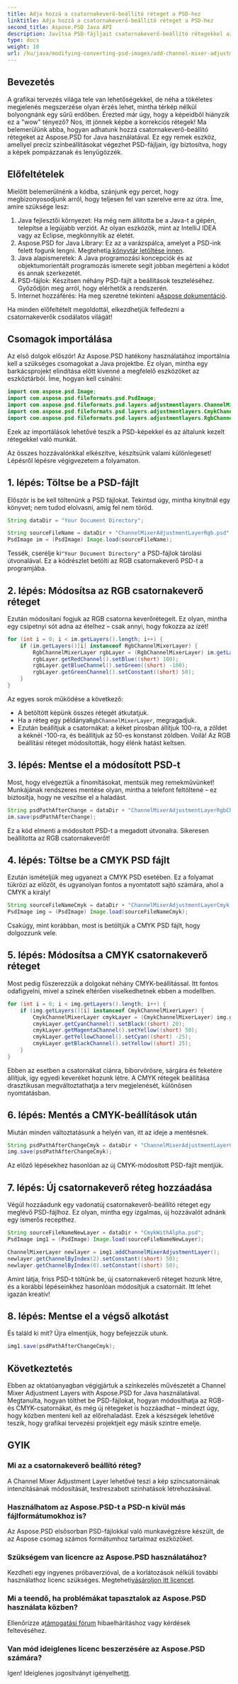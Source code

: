 ```yaml
---
title: Adja hozzá a csatornakeverő-beállító réteget a PSD-hez
linktitle: Adja hozzá a csatornakeverő-beállító réteget a PSD-hez
second_title: Aspose.PSD Java API
description: Javítsa PSD-fájljait csatornakeverő-beállító rétegekkel az Aspose.PSD for Java segítségével. Ismerje meg a színmanipulációs technikákat lépésről lépésre az élénk képek érdekében.
type: docs
weight: 10
url: /hu/java/modifying-converting-psd-images/add-channel-mixer-adjustment-layer-psd/
---
```

## Bevezetés
A grafikai tervezés világa tele van lehetőségekkel, de néha a tökéletes megjelenés megszerzése olyan érzés lehet, mintha térkép nélkül bolyongnánk egy sűrű erdőben. Érezted már úgy, hogy a képeidből hiányzik ez a "wow" tényező? Nos, itt jönnek képbe a korrekciós rétegek! Ma belemerülünk abba, hogyan adhatunk hozzá csatornakeverő-beállító rétegeket az Aspose.PSD for Java használatával. Ez egy remek eszköz, amellyel precíz színbeállításokat végezhet PSD-fájljain, így biztosítva, hogy a képek pompázzanak és lenyűgözzék.

## Előfeltételek

Mielőtt belemerülnénk a kódba, szánjunk egy percet, hogy megbizonyosodjunk arról, hogy teljesen fel van szerelve erre az útra. Íme, amire szüksége lesz:

1. Java fejlesztői környezet: Ha még nem állította be a Java-t a gépén, telepítse a legújabb verziót. Az olyan eszközök, mint az IntelliJ IDEA vagy az Eclipse, megkönnyítik az életét.
2. Aspose.PSD for Java Library: Ez az a varázspálca, amelyet a PSD-ink felett fogunk lengni. Megteheti[a könyvtár letöltése innen](https://releases.aspose.com/psd/java/).
3. Java alapismeretek: A Java programozási koncepciók és az objektumorientált programozás ismerete segít jobban megérteni a kódot és annak szerkezetét.
4. PSD-fájlok: Készítsen néhány PSD-fájlt a beállítások teszteléséhez. Győződjön meg arról, hogy elérhetők a rendszerén.
5.  Internet hozzáférés: Ha meg szeretné tekinteni a[Aspose dokumentáció](https://reference.aspose.com/psd/java/).

Ha minden előfeltételt megoldottál, elkezdhetjük felfedezni a csatornakeverők csodálatos világát!

## Csomagok importálása

Az első dolgok először! Az Aspose.PSD hatékony használatához importálnia kell a szükséges csomagokat a Java projektbe. Ez olyan, mintha egy barkácsprojekt elindítása előtt kivenné a megfelelő eszközöket az eszköztárból. Íme, hogyan kell csinálni:

```java
import com.aspose.psd.Image;
import com.aspose.psd.fileformats.psd.PsdImage;
import com.aspose.psd.fileformats.psd.layers.adjustmentlayers.ChannelMixerLayer;
import com.aspose.psd.fileformats.psd.layers.adjustmentlayers.CmykChannelMixerLayer;
import com.aspose.psd.fileformats.psd.layers.adjustmentlayers.RgbChannelMixerLayer;
```

Ezek az importálások lehetővé teszik a PSD-képekkel és az általunk kezelt rétegekkel való munkát.

Az összes hozzávalónkkal elkészítve, készítsünk valami különlegeset! Lépésről lépésre végigvezetem a folyamaton. 

## 1. lépés: Töltse be a PSD-fájlt

Először is be kell töltenünk a PSD fájlokat. Tekintsd úgy, mintha kinyitnál egy könyvet; nem tudod elolvasni, amíg fel nem töröd.

```java
String dataDir = "Your Document Directory";

String sourceFileName = dataDir + "ChannelMixerAdjustmentLayerRgb.psd";
PsdImage im = (PsdImage) Image.load(sourceFileName);
```

 Tessék, cserélje ki`"Your Document Directory"` a PSD-fájlok tárolási útvonalával. Ez a kódrészlet betölti az RGB csatornakeverő PSD-t a programjába.

## 2. lépés: Módosítsa az RGB csatornakeverő réteget

Ezután módosítani fogjuk az RGB csatorna keverőrétegeit. Ez olyan, mintha egy csipetnyi sót adna az ételhez – csak annyi, hogy fokozza az ízét!

```java
for (int i = 0; i < im.getLayers().length; i++) {
    if (im.getLayers()[i] instanceof RgbChannelMixerLayer) {
        RgbChannelMixerLayer rgbLayer = (RgbChannelMixerLayer) im.getLayers()[i];
        rgbLayer.getRedChannel().setBlue((short) 100);
        rgbLayer.getBlueChannel().setGreen((short) -100);
        rgbLayer.getGreenChannel().setConstant((short) 50);
    }
}
```

Az egyes sorok működése a következő:

- A betöltött képünk összes rétegét átkutatjuk.
-  Ha a réteg egy példánya`RgbChannelMixerLayer`, megragadjuk.
- Ezután beállítjuk a csatornákat: a kéket pirosban állítjuk 100-ra, a zöldet a kéknél -100-ra, és beállítjuk az 50-es konstanst zöldben. Voilà! Az RGB beállítási réteget módosították, hogy élénk hatást keltsen.

## 3. lépés: Mentse el a módosított PSD-t

Most, hogy elvégeztük a finomításokat, mentsük meg remekművünket! Munkájának rendszeres mentése olyan, mintha a telefont feltöltené – ez biztosítja, hogy ne veszítse el a haladást.

```java
String psdPathAfterChange = dataDir + "ChannelMixerAdjustmentLayerRgbChanged.psd";
im.save(psdPathAfterChange);
```

Ez a kód elmenti a módosított PSD-t a megadott útvonalra. Sikeresen beállította az RGB csatornakeverőt!

## 4. lépés: Töltse be a CMYK PSD fájlt

Ezután ismételjük meg ugyanezt a CMYK PSD esetében. Ez a folyamat tükrözi az előzőt, és ugyanolyan fontos a nyomtatott sajtó számára, ahol a CMYK a király!

```java
String sourceFileNameCmyk = dataDir + "ChannelMixerAdjustmentLayerCmyk.psd";
PsdImage img = (PsdImage) Image.load(sourceFileNameCmyk);
```

Csakúgy, mint korábban, most is betöltjük a CMYK PSD fájlt, hogy dolgozzunk vele.

## 5. lépés: Módosítsa a CMYK csatornakeverő réteget

Most pedig fűszerezzük a dolgokat néhány CMYK-beállítással. Itt fontos odafigyelni, mivel a színek eltérően viselkedhetnek ebben a modellben.

```java
for (int i = 0; i < img.getLayers().length; i++) {
    if (img.getLayers()[i] instanceof CmykChannelMixerLayer) {
        CmykChannelMixerLayer cmykLayer = (CmykChannelMixerLayer) img.getLayers()[i];
        cmykLayer.getCyanChannel().setBlack((short) 20);
        cmykLayer.getMagentaChannel().setYellow((short) 50);
        cmykLayer.getYellowChannel().setCyan((short) -25);
        cmykLayer.getBlackChannel().setYellow((short) 25);
    }
}
```

Ebben az esetben a csatornákat ciánra, bíborvörösre, sárgára és feketére állítjuk, így egyedi keveréket hozunk létre. A CMYK rétegek beállítása drasztikusan megváltoztathatja a terv megjelenését, különösen nyomtatásban.

## 6. lépés: Mentés a CMYK-beállítások után

Miután minden változtatásunk a helyén van, itt az ideje a mentésnek.

```java
String psdPathAfterChangeCmyk = dataDir + "ChannelMixerAdjustmentLayerCmykChanged.psd";
img.save(psdPathAfterChangeCmyk);
```

Az előző lépésekhez hasonlóan az új CMYK-módosított PSD-fájlt mentjük. 

## 7. lépés: Új csatornakeverő réteg hozzáadása

Végül hozzáadunk egy vadonatúj csatornakeverő-beállító réteget egy meglévő PSD-fájlhoz. Ez olyan, mintha egy izgalmas, új hozzávalót adnánk egy ismerős recepthez.

```java
String sourceFileNameNewLayer = dataDir + "CmykWithAlpha.psd";
PsdImage img1 = (PsdImage) Image.load(sourceFileNameNewLayer);

ChannelMixerLayer newlayer = img1.addChannelMixerAdjustmentLayer();
newlayer.getChannelByIndex(2).setConstant((short) 50);
newlayer.getChannelByIndex(0).setConstant((short) 50);
```

Amint látja, friss PSD-t töltünk be, új csatornakeverő réteget hozunk létre, és a korábbi lépéseinkhez hasonlóan módosítjuk a csatornáit. Itt lehet igazán kreatív!

## 8. lépés: Mentse el a végső alkotást

És találd ki mit? Újra elmentjük, hogy befejezzük utunk.

```java
img1.save(psdPathAfterChangeCmyk);
```

## Következtetés

Ebben az oktatóanyagban végigjártuk a színkezelés művészetét a Channel Mixer Adjustment Layers with Aspose.PSD for Java használatával. Megtanulta, hogyan tölthet be PSD-fájlokat, hogyan módosíthatja az RGB- és CMYK-csatornákat, és még új rétegeket is hozzáadhat – mindezt úgy, hogy közben menteni kell az előrehaladást. Ezek a készségek lehetővé teszik, hogy grafikai tervezési projektjeit egy másik szintre emelje.


## GYIK

### Mi az a csatornakeverő beállító réteg?
A Channel Mixer Adjustment Layer lehetővé teszi a kép színcsatornáinak intenzitásának módosítását, testreszabott színhatások létrehozásával.

### Használhatom az Aspose.PSD-t a PSD-n kívül más fájlformátumokhoz is?
Az Aspose.PSD elsősorban PSD-fájlokkal való munkavégzésre készült, de az Aspose csomag számos formátumhoz tartalmaz eszközöket.

### Szükségem van licencre az Aspose.PSD használatához?
 Kezdheti egy ingyenes próbaverzióval, de a korlátozások nélküli további használathoz licenc szükséges. Megteheti[vásároljon itt licencet](https://purchase.aspose.com/buy).

### Mi a teendő, ha problémákat tapasztalok az Aspose.PSD használata közben?
 Ellenőrizze a[támogatási fórum](https://forum.aspose.com/c/psd/34) hibaelhárításhoz vagy kérdések feltevéséhez.

### Van mód ideiglenes licenc beszerzésére az Aspose.PSD számára?
 Igen! Ideiglenes jogosítványt igényelhet[itt](https://purchase.aspose.com/temporary-license/).